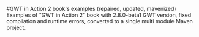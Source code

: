 #GWT in Action 2 book's examples (repaired, updated, mavenized)
Examples of "GWT in Action 2" book with 2.8.0-beta1 GWT version, fixed compilation and runtime errors, converted to a single multi module Maven project.

